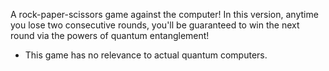 A rock-paper-scissors game against the computer! In this version, anytime you lose two consecutive rounds, you'll be guaranteed to win the next round via the powers of quantum entanglement!

* This game has no relevance to actual quantum computers. 